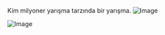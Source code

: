 Kim milyoner yarışma tarzında bir yarışma.
![Image](https://github.com/user-attachments/assets/0e38788c-b730-476b-9d68-3b4c213993cb)

![Image](https://github.com/user-attachments/assets/24d0c136-6645-4aa8-a1df-abbe0a753079)
